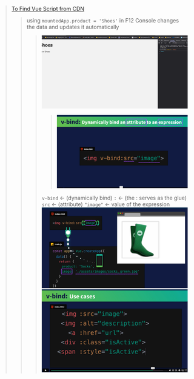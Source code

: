 > [To Find Vue Script from CDN](https://vuejs.org/guide/quick-start.html#using-vue-from-cdn)
>> using `mountedApp.product = 'Shoes'`  in F12 Console changes the data and updates it automatically
>>>![devtools test1](assets/images/update-devtools.png)
>>>> ![vbind](assets/images/vbind.png)
>>>>    <!-- how do we bind src to image? -> v-bind:src="image" - 💡this is the v-bind directive - we created a bond between the attribute "image" & the data itself inside it in the app-->  
>>> `v-bind` <-  (dynamically bind)  `:` <- (the : serves as the glue) `src` <- (attribute) `"image"` <- value of the expression 
>> ![bind to image data](assets/images/binds-image-to-imagedata.png)
> ![use cases](assets/images/vbind-usecases.png)